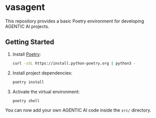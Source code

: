 # vasagent

This repository provides a basic Poetry environment for developing AGENTIC AI projects.

## Getting Started

1. Install [Poetry](https://python-poetry.org/docs/#installation):

   ```bash
   curl -sSL https://install.python-poetry.org | python3 -
   ```

2. Install project dependencies:

   ```bash
   poetry install
   ```

3. Activate the virtual environment:

   ```bash
   poetry shell
   ```

You can now add your own AGENTIC AI code inside the `src/` directory.
